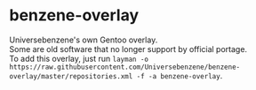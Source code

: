 # benzene-overlay
Universebenzene's own Gentoo overlay. </br>
Some are old software that no longer support by official portage. </br>
To add this overlay, just run `layman -o https://raw.githubusercontent.com/Universebenzene/benzene-overlay/master/repositories.xml -f -a benzene-overlay`.
